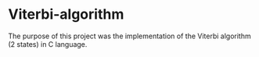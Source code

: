 # Viterbi-algorithm
The purpose of this project was the implementation of the Viterbi algorithm (2 states) in C language.

